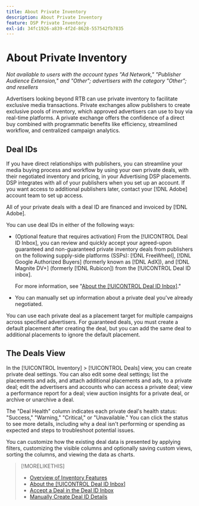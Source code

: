 ```yaml
---
title: About Private Inventory
description: About Private Inventory
feature: DSP Private Inventory
exl-id: 34fc1926-a839-4f2d-8628-557542fb7835
---
```

# About Private Inventory

*Not available to users with the account types "Ad Network," "Publisher Audience Extension," and "Other"; advertisers with the category "Other"; and resellers*

Advertisers looking beyond RTB can use private inventory to facilitate exclusive media transactions. Private exchanges allow publishers to create exclusive pools of inventory, which approved advertisers can use to buy via real-time platforms. A private exchange offers the confidence of a direct buy combined with programmatic benefits like efficiency, streamlined workflow, and centralized campaign analytics.

## Deal IDs

If you have direct relationships with publishers, you can streamline your media buying process and workflow by using your own private deals, with their negotiated inventory and pricing, in your Advertising DSP placements. DSP integrates with all of your publishers when you set up an account. If you want access to additional publishers later, contact your [!DNL Adobe] account team to set up access. <!-- + sentence from Ramey? (no longer here) about how we certify the publishers -->

All of your private deals with a deal ID are financed and invoiced by [!DNL Adobe].

You can use deal IDs in either of the following ways:

* (Optional feature that requires activation) From the [!UICONTROL Deal ID Inbox], you can review and quickly accept your agreed-upon guaranteed and non-guaranteed private inventory deals from publishers on the following supply-side platforms (SSPs): [!DNL FreeWheel], [!DNL Google Authorized Buyers] (formerly known as [!DNL AdX]), and [!DNL Magnite DV+] (formerly [!DNL Rubicon]) from the [!UICONTROL Deal ID inbox].

    For more information, see "[About the [!UICONTROL Deal ID Inbox]](deal-id-inbox-about.md)."

* You can manually set up information about a private deal you've already negotiated. 

You can use each private deal as a placement target for multiple campaigns across specified advertisers. For guaranteed deals, you must create a default placement after creating the deal, but you can add the same deal to additional placements to ignore the default placement.

## The Deals View

In the [!UICONTROL Inventory] > [!UICONTROL Deals] view, you can create private deal settings. You can also edit some deal settings; list the placements and ads, and attach additional placements and ads, to a private deal; edit the advertisers and accounts who can access a private deal; view a performance report for a deal; view auction insights for a private deal, or archive or unarchive a deal.<!-- ; or edit the attribute tags for a deal -->

The "Deal Health" column indicates each private deal's health status: "Success," "Warning," "Critical," or "Unavailable." You can click the status to see more details, including why a deal isn't performing or spending as expected and steps to troubleshoot potential issues.

You can customize how the existing deal data is presented by applying filters, customizing the visible columns and optionally saving custom views, sorting the columns, and viewing the data as charts.

>[!MORELIKETHIS]
>
>* [Overview of Inventory Features](/help/dsp/inventory/inventory-overview.md)
>* [About the [!UICONTROL Deal ID Inbox]](/help/dsp/inventory/deal-id-inbox-about.md)
>* [Accept a Deal in the Deal ID Inbox](deal-id-inbox-accept.md)
>* [Manually Create Deal ID Details](deal-id-create.md)

